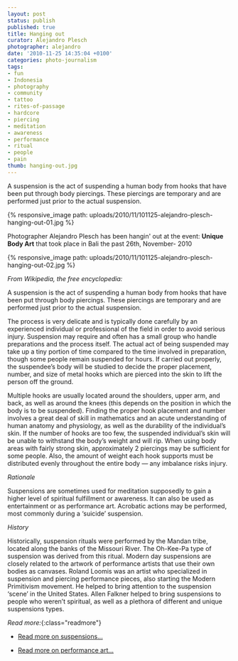 ```yaml
---
layout: post
status: publish
published: true
title: Hanging out
curator: Alejandro Plesch
photographer: alejandro
date: '2010-11-25 14:35:04 +0100'
categories: photo-journalism
tags:
- fun
- Indonesia
- photography
- community
- tattoo
- rites-of-passage
- hardcore
- piercing
- meditation
- awareness
- performance
- ritual
- people
- pain
thumb: hanging-out.jpg
---
```

A suspension is the act of suspending a human body from hooks that have been put through body piercings. These piercings are temporary and are performed just prior to the actual suspension.


{% responsive_image path: uploads/2010/11/101125-alejandro-plesch-hanging-out-01.jpg %}

Photographer Alejandro Plesch has been hangin' out at the event: **Unique Body Art** that took place in Bali the past 26th, November- 2010


{% responsive_image path: uploads/2010/11/101125-alejandro-plesch-hanging-out-02.jpg %}

_From Wikipedia, the free encyclopedia:_

A suspension is the act of suspending a human body from hooks that have been put through body piercings. These piercings are temporary and are performed just prior to the actual suspension.

The process is very delicate and is typically done carefully by an experienced individual or professional of the field in order to avoid serious injury. Suspension may require and often has a small group who handle preparations and the process itself. The actual act of being suspended may take up a tiny portion of time compared to the time involved in preparation, though some people remain suspended for hours. If carried out properly, the suspendee&rsquo;s body will be studied to decide the proper placement, number, and size of metal hooks which are pierced into the skin to lift the person off the ground.

Multiple hooks are usually located around the shoulders, upper arm, and back, as well as around the knees (this depends on the position in which the body is to be suspended). Finding the proper hook placement and number involves a great deal of skill in mathematics and an acute understanding of human anatomy and physiology, as well as the durability of the individual&rsquo;s skin. If the number of hooks are too few, the suspended individual&rsquo;s skin will be unable to withstand the body&rsquo;s weight and will rip. When using body areas with fairly strong skin, approximately 2 piercings may be sufficient for some people. Also, the amount of weight each hook supports must be distributed evenly throughout the entire body &mdash; any imbalance risks injury.

_Rationale_

Suspensions are sometimes used for meditation supposedly to gain a higher level of spiritual fulfillment or awareness. It can also be used as entertainment or as performance art. Acrobatic actions may be performed, most commonly during a &lsquo;suicide&rsquo; suspension.

_History_

Historically, suspension rituals were performed by the Mandan tribe, located along the banks of the Missouri River. The Oh-Kee-Pa type of suspension was derived from this ritual. Modern day suspensions are closely related to the artwork of performance artists that use their own bodies as canvases. Roland Loomis was an artist who specialized in suspension and piercing performance pieces, also starting the Modern Primitivism movement. He helped to bring attention to the suspension &lsquo;scene&rsquo; in the United States. Allen Falkner helped to bring suspensions to people who weren&rsquo;t spiritual, as well as a plethora of different and unique suspensions types.


_Read more:_{:class="readmore"}

- <a href="http://en.wikipedia.org/wiki/Suspension_(body_modification)"  >Read more on suspensions...</a>

- <a href="http://en.wikipedia.org/wiki/Performance_art"  >Read more on performance art...</a>
